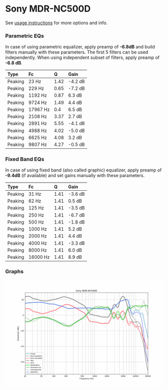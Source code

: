 # Sony MDR-NC500D
See [usage instructions](https://github.com/jaakkopasanen/AutoEq#usage) for more options and info.

### Parametric EQs
In case of using parametric equalizer, apply preamp of **-6.8dB** and build filters manually
with these parameters. The first 5 filters can be used independently.
When using independent subset of filters, apply preamp of **-6.8 dB**.

| Type    | Fc       |    Q | Gain    |
|:--------|:---------|:-----|:--------|
| Peaking | 23 Hz    | 1.42 | -4.2 dB |
| Peaking | 229 Hz   | 0.65 | -7.2 dB |
| Peaking | 1192 Hz  | 0.87 | 6.3 dB  |
| Peaking | 9724 Hz  | 1.49 | 4.4 dB  |
| Peaking | 17967 Hz | 0.4  | 6.5 dB  |
| Peaking | 2108 Hz  | 3.37 | 2.7 dB  |
| Peaking | 2891 Hz  | 5.55 | -4.1 dB |
| Peaking | 4988 Hz  | 4.02 | -5.0 dB |
| Peaking | 6625 Hz  | 4.08 | 3.2 dB  |
| Peaking | 9807 Hz  | 4.27 | -0.5 dB |

### Fixed Band EQs
In case of using fixed band (also called graphic) equalizer, apply preamp of **-9.4dB**
(if available) and set gains manually with these parameters.

| Type    | Fc       |    Q | Gain    |
|:--------|:---------|:-----|:--------|
| Peaking | 31 Hz    | 1.41 | -3.6 dB |
| Peaking | 62 Hz    | 1.41 | 0.5 dB  |
| Peaking | 125 Hz   | 1.41 | -3.5 dB |
| Peaking | 250 Hz   | 1.41 | -6.7 dB |
| Peaking | 500 Hz   | 1.41 | -1.8 dB |
| Peaking | 1000 Hz  | 1.41 | 5.2 dB  |
| Peaking | 2000 Hz  | 1.41 | 4.4 dB  |
| Peaking | 4000 Hz  | 1.41 | -3.3 dB |
| Peaking | 8000 Hz  | 1.41 | 6.0 dB  |
| Peaking | 16000 Hz | 1.41 | 8.9 dB  |

### Graphs
![](./Sony%20MDR-NC500D.png)